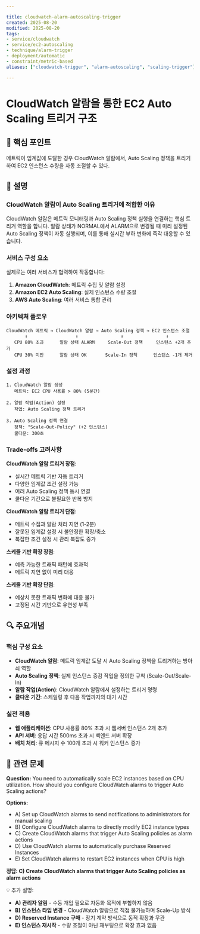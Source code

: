 ```yaml
---

title: cloudwatch-alarm-autoscaling-trigger
created: 2025-08-20
modified: 2025-08-20
tags:
- service/cloudwatch
- service/ec2-autoscaling
- technique/alarm-trigger
- deployment/automatic
- constraint/metric-based
aliases: ["cloudwatch-trigger", "alarm-autoscaling", "scaling-trigger"]

---
```


# CloudWatch 알람을 통한 EC2 Auto Scaling 트리거 구조

## 🎯 핵심 포인트

메트릭이 임계값에 도달한 경우 CloudWatch 알람에서, Auto Scaling 정책을 트리거하여 EC2 인스턴스 수량을 자동 조절할 수 있다.

## 📝 설명

### CloudWatch 알람이 Auto Scaling 트리거에 적합한 이유

CloudWatch 알람은 메트릭 모니터링과 Auto Scaling 정책 실행을 연결하는 핵심 트리거 역할을 합니다. 알람 상태가 NORMAL에서 ALARM으로 변경될 때 미리 설정된 Auto Scaling 정책이 자동 실행되며, 이를 통해 실시간 부하 변화에 즉각 대응할 수 있습니다.

### 서비스 구성 요소

실제로는 여러 서비스가 협력하여 작동합니다:

1. **Amazon CloudWatch**: 메트릭 수집 및 알람 설정
2. **Amazon EC2 Auto Scaling**: 실제 인스턴스 수량 조절
3. **AWS Auto Scaling**: 여러 서비스 통합 관리

### 아키텍처 플로우

```
CloudWatch 메트릭 → CloudWatch 알람 → Auto Scaling 정책 → EC2 인스턴스 조절
       ↓                  ↓                ↓                ↓
   CPU 80% 초과      알람 상태 ALARM     Scale-Out 정책     인스턴스 +2개 추가
   CPU 30% 미만      알람 상태 OK       Scale-In 정책      인스턴스 -1개 제거
```

### 설정 과정

```
1. CloudWatch 알람 생성
   메트릭: EC2 CPU 사용률 > 80% (5분간)
   
2. 알람 작업(Action) 설정
   작업: Auto Scaling 정책 트리거
   
3. Auto Scaling 정책 연결
   정책: "Scale-Out-Policy" (+2 인스턴스)
   쿨다운: 300초
```

### Trade-offs 고려사항

**CloudWatch 알람 트리거 장점**:
- 실시간 메트릭 기반 자동 트리거
- 다양한 임계값 조건 설정 가능
- 여러 Auto Scaling 정책 동시 연결
- 쿨다운 기간으로 불필요한 반복 방지

**CloudWatch 알람 트리거 단점**:
- 메트릭 수집과 알람 처리 지연 (1-2분)
- 잘못된 임계값 설정 시 불안정한 확장/축소
- 복잡한 조건 설정 시 관리 복잡도 증가

**스케줄 기반 확장 장점**:
- 예측 가능한 트래픽 패턴에 효과적
- 메트릭 지연 없이 미리 대응

**스케줄 기반 확장 단점**:
- 예상치 못한 트래픽 변화에 대응 불가
- 고정된 시간 기반으로 유연성 부족

## 🔍 주요개념

### 핵심 구성 요소

- **CloudWatch 알람**: 메트릭 임계값 도달 시 Auto Scaling 정책을 트리거하는 방아쇠 역할
- **Auto Scaling 정책**: 실제 인스턴스 증감 작업을 정의한 규칙 (Scale-Out/Scale-In)
- **알람 작업(Action)**: CloudWatch 알람에서 설정하는 트리거 명령
- **쿨다운 기간**: 스케일링 후 다음 작업까지의 대기 시간

### 실전 적용

- **웹 애플리케이션**: CPU 사용률 80% 초과 시 웹서버 인스턴스 2개 추가
- **API 서버**: 응답 시간 500ms 초과 시 백엔드 서버 확장
- **배치 처리**: 큐 메시지 수 100개 초과 시 워커 인스턴스 증가

## 📝 관련 문제

**Question:** You need to automatically scale EC2 instances based on CPU utilization. How should you configure CloudWatch alarms to trigger Auto Scaling actions?

**Options:**

- A) Set up CloudWatch alarms to send notifications to administrators for manual scaling
- B) Configure CloudWatch alarms to directly modify EC2 instance types
- C) Create CloudWatch alarms that trigger Auto Scaling policies as alarm actions
- D) Use CloudWatch alarms to automatically purchase Reserved Instances
- E) Set CloudWatch alarms to restart EC2 instances when CPU is high

**정답: C) Create CloudWatch alarms that trigger Auto Scaling policies as alarm actions**

💡 추가 설명:

- **A) 관리자 알림** - 수동 개입 필요로 자동화 목적에 부합하지 않음
- **B) 인스턴스 타입 변경** - CloudWatch 알람으로 직접 불가능하며 Scale-Up 방식
- **D) Reserved Instance 구매** - 장기 계약 방식으로 동적 확장과 무관
- **E) 인스턴스 재시작** - 수량 조절이 아닌 재부팅으로 확장 효과 없음